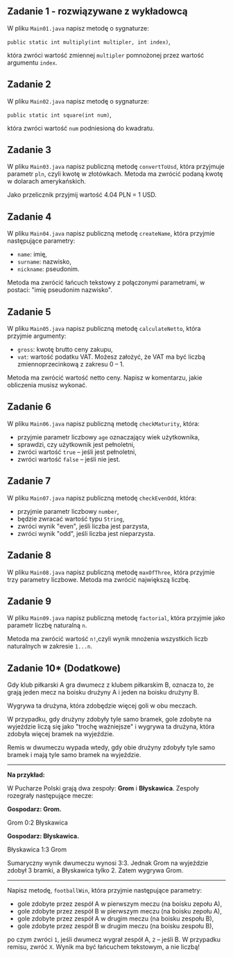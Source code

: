 ## Zadanie 1 - rozwiązywane z wykładowcą

W pliku `Main01.java` napisz metodę o sygnaturze:

`public static int multiply(int multipler, int index)`,

która zwróci wartość zmiennej `multipler` pomnożonej przez wartość argumentu `index`.


## Zadanie 2

W pliku `Main02.java` napisz metodę o sygnaturze:
 
 `public static int square(int num)`,
  
która zwróci wartość `num` podniesioną do kwadratu.


## Zadanie 3

W pliku `Main03.java` napisz publiczną metodę `convertToUsd`, która przyjmuje parametr `pln`, czyli kwotę w złotówkach.
 Metoda ma zwrócić podaną kwotę w dolarach amerykańskich.

Jako przelicznik przyjmij wartość 4.04 PLN = 1 USD.


## Zadanie 4

W pliku `Main04.java` napisz publiczną metodę `createName`, która przyjmie następujące parametry:

* `name`: imię,
* `surname`: nazwisko,
* `nickname`: pseudonim.

Metoda ma zwrócić łańcuch tekstowy z połączonymi parametrami, w postaci: "imię pseudonim nazwisko".


## Zadanie 5

W pliku `Main05.java` napisz publiczną metodę `calculateNetto`, która przyjmie argumenty:

* `gross`: kwotę brutto ceny zakupu,
* `vat`: wartość podatku VAT. Możesz założyć, że VAT ma być liczbą zmiennoprzecinkową z zakresu 0 &ndash; 1.

Metoda ma zwrócić wartość netto ceny. Napisz w komentarzu, jakie obliczenia musisz wykonać.


## Zadanie 6

W pliku `Main06.java` napisz publiczną metodę `checkMaturity`, która:

* przyjmie parametr liczbowy `age` oznaczający wiek użytkownika,
* sprawdzi, czy użytkownik jest pełnoletni,
* zwróci wartość `true` &ndash; jeśli jest pełnoletni,
* zwróci wartość `false` &ndash; jeśli nie jest.


## Zadanie 7

W pliku `Main07.java` napisz publiczną metodę `checkEvenOdd`, która:

* przyjmie parametr liczbowy `number`,
* będzie zwracać wartość typu `String`,
* zwróci wynik "even", jeśli liczba jest parzysta,
* zwróci wynik "odd", jeśli liczba jest nieparzysta.


## Zadanie 8

W pliku `Main08.java` napisz publiczną metodę `maxOfThree`, która przyjmie trzy parametry liczbowe. Metoda ma zwrócić największą liczbę.



## Zadanie 9

W pliku `Main09.java` napisz publiczną metodę `factorial`,
 która przyjmie jako parametr liczbę naturalną `n`. 

Metoda ma zwrócić wartość `n!`,czyli wynik mnożenia wszystkich liczb naturalnych w zakresie `1...n`.


## Zadanie 10* (Dodatkowe)

Gdy klub piłkarski A gra dwumecz z klubem piłkarskim B, oznacza to, że grają jeden mecz na boisku drużyny A i jeden na boisku drużyny B.

Wygrywa ta drużyna, która zdobędzie więcej goli w obu meczach.

W przypadku, gdy drużyny zdobyły tyle samo bramek, gole zdobyte na wyjeździe liczą się jako "trochę ważniejsze" 
i wygrywa ta drużyna, która zdobyła więcej bramek na wyjeździe.

Remis w dwumeczu wypada wtedy, gdy obie drużyny zdobyły  tyle samo bramek i mają tyle samo bramek na wyjeździe.

----
**Na przykład:**

W Pucharze Polski grają dwa zespoły: **Grom** i **Błyskawica**. Zespoły rozegrały następujące mecze:

**Gospodarz: Grom.**

Grom 0:2 Błyskawica

**Gospodarz: Błyskawica.**

Błyskawica 1:3 Grom

Sumaryczny wynik dwumeczu wynosi 3:3. Jednak Grom na wyjeździe zdobył 3 bramki, a Błyskawica tylko 2. Zatem wygrywa Grom.

----

Napisz metodę, `footballWin`, która przyjmie następujące parametry:

* gole zdobyte przez zespół A w pierwszym meczu (na boisku zepołu A),
* gole zdobyte przez zespół B w pierwszym meczu (na boisku zepołu A),
* gole zdobyte przez zespół A w drugim meczu (na boisku zespołu B),
* gole zdobyte przez zespół B w drugim meczu (na boisku zespołu B),

po czym zwróci `1`, jeśli dwumecz wygrał zespół A, `2` &ndash; jeśli B. W przypadku remisu, zwróć `X`. 
Wynik ma być łańcuchem tekstowym, a nie liczbą!

